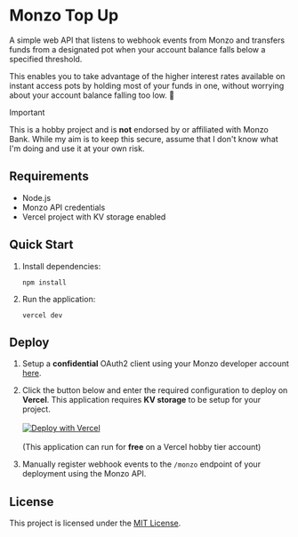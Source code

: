 # Monzo Top Up

A simple web API that listens to webhook events from Monzo and transfers funds from a designated pot when your account balance falls below a specified threshold.

This enables you to take advantage of the higher interest rates available on instant access pots by holding most of your funds in one, without worrying about your account balance falling too low. 💸

> [!IMPORTANT]
> This is a hobby project and is **not** endorsed by or affiliated with Monzo Bank. While my aim is to keep this secure, assume that I don't know what I'm doing and use it at your own risk.

## Requirements

- Node.js
- Monzo API credentials
- Vercel project with KV storage enabled

## Quick Start

1. Install dependencies:

   ```
   npm install
   ```

2. Run the application:

   ```
   vercel dev
   ```

## Deploy

1. Setup a **confidential** OAuth2 client using your Monzo developer account [here](https://developers.monzo.com/apps/new).

2. Click the button below and enter the required configuration to deploy on **Vercel**. This application requires **KV storage** to be setup for your project. <br> <br> [![Deploy with Vercel](https://vercel.com/button)](https://vercel.com/new/clone?repository-url=https%3A%2F%2Fgithub.com%2Fsamlader%2Fmonzo-top-up&env=POT_ID,CLIENT_ID,CLIENT_SECRET&envDescription=Monzo%20Developer%20Client&envLink=https%3A%2F%2Fdevelopers.monzo.com%2Fapps%2Fhome)
   <br><br>
   (This application can run for **free** on a Vercel hobby tier account)

3. Manually register webhook events to the `/monzo` endpoint of your deployment using the Monzo API.

## License

This project is licensed under the [MIT License](LICENSE).
